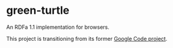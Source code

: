 green-turtle
============

An RDFa 1.1 implementation for browsers.

This project is transitioning from its former [Google Code project](http://code.google.com/p/green-turtle).
